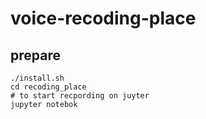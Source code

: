 # voice-recoding-place

## prepare
```
./install.sh
cd recoding_place
# to start recpording on juyter
jupyter notebok
```
